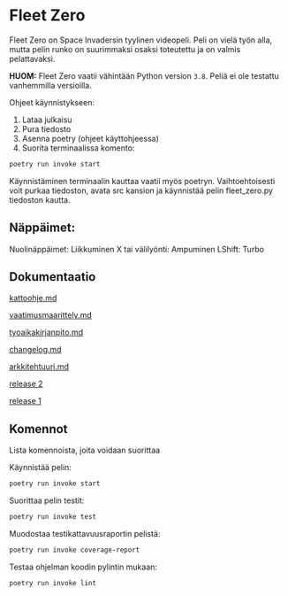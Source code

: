 # Fleet Zero

Fleet Zero on Space Invadersin tyylinen videopeli. Peli on vielä työn alla, mutta pelin runko on suurimmaksi osaksi toteutettu ja on valmis pelattavaksi.

**HUOM:** Fleet Zero vaatii vähintään Python version `3.8`. Peliä ei ole testattu vanhemmilla versioilla. 

Ohjeet käynnistykseen:
1. Lataa julkaisu
2. Pura tiedosto
3. Asenna poetry (ohjeet käyttohjeessa)
4. Suorita terminaalissa komento:
```bash
poetry run invoke start
```
Käynnistäminen terminaalin kauttaa vaatii myös poetryn. Vaihtoehtoisesti voit purkaa tiedoston, avata src kansion ja käynnistää pelin fleet_zero.py tiedoston kautta.

## Näppäimet:
Nuolinäppäimet: Liikkuminen
X tai välilyönti: Ampuminen
LShift: Turbo

## Dokumentaatio

[kattoohje.md](https://github.com/MegafoS/ot-harjoitustyo/blob/main/dokumentaatio/kayttoohje.md)

[vaatimusmaarittely.md](https://github.com/MegafoS/ot-harjoitustyo/blob/main/dokumentaatio/vaatimusmaarittely.md)

[tyoaikakirjanpito.md](https://github.com/MegafoS/ot-harjoitustyo/blob/main/dokumentaatio/tyoaikakirjanpito.md)

[changelog.md](https://github.com/MegafoS/ot-harjoitustyo/blob/main/dokumentaatio/changelog.md)

[arkkitehtuuri.md](https://github.com/MegafoS/ot-harjoitustyo/blob/main/dokumentaatio/arkkitehtuuri.md)

[release 2](https://github.com/MegafoS/ot-harjoitustyo/releases/tag/viikko6)

[release 1](https://github.com/MegafoS/ot-harjoitustyo/releases/tag/viikko5)

## Komennot
Lista komennoista, joita voidaan suorittaa

Käynnistää pelin:
```bash
poetry run invoke start
```
Suorittaa pelin testit:
```bash
poetry run invoke test
```
Muodostaa testikattavuusraportin pelistä:
```bash
poetry run invoke coverage-report
```
Testaa ohjelman koodin pylintin mukaan:
```bash
poetry run invoke lint
```
